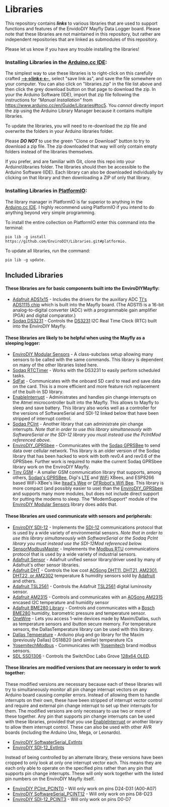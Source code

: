 # Libraries
This repository contains _**links**_ to various libraries that are used to support functions and features of the EnvidoDIY Mayfly Data Logger board.  Please note that these libraries are not maintained in this repository, but rather are independent repositories that are linked as submodules of this repository.

Please let us know if you have any trouble installing the libraries!

### Installing Libraries in the [Arduino.cc IDE](https://www.arduino.cc/en/Main/Software):

The simplest way to use these libraries is to right-click on this carefully crafted **[-->->link<-<--](https://github.com/EnviroDIY/Libraries/blob/master/libraries.zip?raw=true)**, select "save link as", and save the file somewhere on your computer.  You can also click on "libraries.zip" in the file list above and then click the grey download button on that page to download the zip.  In your the Arduino Software (IDE), import that zip file following the instructions for _"Manual Installation"_ from https://www.arduino.cc/en/Guide/Libraries#toc5.  You _cannot_ directly import the zip using the Arduino Library Manager because it contains multiple libraries.

To update the libraries, you will need to re-download the zip file and overwrite the folders in your Arduino libraries folder.

Please _**DO NOT**_ to use the green "Clone or Download" button to try to download a zip file.  The zip downloaded that way will only contain empty folders instead of the libraries themselves.

If you prefer, and are familiar with Git, clone this repo into your Arduino\libraries folder.  The libraries should then be accessible to the Arduino Software (IDE).  Each library can also be downloaded individually by clicking on that library and then downloading a ZIP of only that library.

### Installing Libraries in [PlatformIO](http://platformio.org/):

The library manager in PlatformIO is far superior to anything in the [Arduino.cc IDE](https://www.arduino.cc/en/Main/Software).  I highly recommend using PlatformIO if you intend to do anything beyond very simple programming.

To install the entire collection on PlatformIO enter this command into the terminal:

`pio lib -g install https://github.com/EnviroDIY/Libraries.git#platformio.`

To update all libraries, run the command:

`pio lib -g update.`

## Included Libraries

#### These libraries are for basic components built into the EnviroDIYMayfly:
* [Adafruit ADS1x15](https://github.com/adafruit/Adafruit_ADS1X15) - Includes the drivers for the auxillary ADC [TI's ADS1115 chip](http://www.ti.com/product/ADS1115) which is built into the Mayfly board. (The ADS115 is a 16-bit analog-to-digital converter (ADC) with a programmable gain amplifier (PGA) and digital comparator.)
* [Sodaq DS3231](https://github.com/SodaqMoja/Sodaq_DS3231) - Controls the [DS3231](https://www.maximintegrated.com/en/products/digital/real-time-clocks/DS3231.html) I2C Real Time Clock (RTC) built into the EnviroDIY Mayfly.


#### These libraries are likely to be helpful when using the Mayfly as a sleeping logger:
* [EnviroDIY Modular Sensors](https://github.com/EnviroDIY/ModularSensors) - A class-subclass setup allowing many sensors to be called with the same commands.  This library is dependent on many of the other libraries listed here.
* [Sodaq RTCTimer](https://github.com/SodaqMoja/RTCTimer) - Works with the DS3231 to easily perform scheduled tasks.
* [SdFat](https://github.com/greiman/SdFat) - Communicates with the onboard SD card to read and save data on the card.  This is a more efficient and more feature rich replacement of the built-in SD library.
* [EnableInterrupt](https://github.com/EnviroDIY/EnableInterrupt) - Administrates and handles pin change interrupts on the Atmel microcontroller built into the Mayfly.  This allows to Mayfly to sleep and save battery.  This library also works well as a controller for the versions of SoftwareSerial and SDI-12 linked below that have been stripped of interrupt control.
* [Sodaq PCInt](https://github.com/SodaqMoja/Sodaq_PcInt) - Another library that can administrate pin change interrupts.  _Note that in order to use this library simultaneously with SoftwareSerial or the SDI-12 library you must instead use the PcIntMod referenced above._
* [EnviroDIY_GPRSbee](https://github.com/EnviroDIY/GPRSbeeMod/tree/v1.2_hacked) - Communicates with the [Sodaq GPRSBee](https://www.seeedstudio.com/GPRSbee-rev.-6-p-2445.html#) to send data over cellular network.  This library is an older version of the Sodaq library that has been hacked to work with both rev0.4 and rev0.6 of the GPRSbee.  Further work is required to make the current Sodaq GPRSbee library work on the EnviroDIY Mayfly.
* [Tiny GSM](https://github.com/EnviroDIY/TinyGSM.git) - A smaller GSM communication library that supports, among others, [Sodaq's GPRSBee](https://shop.sodaq.com/en/gprsbee.html), Digi's [LTE](https://www.digi.com/products/xbee-rf-solutions/embedded-rf-modules-modems/digi-xbee-cellular) and [WiFi](https://www.digi.com/products/xbee-rf-solutions/embedded-rf-modules-modems/xbee-wi-fi) XBees, and ESP8266 based WiFi-XBee's like [Itead's Wee](https://www.itead.cc/wiki/Wee_Serial_WIFI_Module) or [DFRobot's Wifi Bee](https://www.dfrobot.com/product-1279.html).  This library is more compact (and possibly easier to use) than the [EnviroDIY_GPRSbee](https://github.com/EnviroDIY/GPRSbeeMod/tree/v1.2_hacked) and supports many more modules, but does not include direct support for putting the modems to sleep.  The "ModemSupport" module of the [EnviroDIY Modular Sensors](https://github.com/EnviroDIY/ModularSensors) library does adds that.


#### These libraries are used communicate with sensors and peripherals:
* [EnviroDIY SDI-12](https://github.com/EnviroDIY/Arduino-SDI-12) - Implements the [SDI-12](https://en.wikipedia.org/wiki/SDI-12) communications protocol that is used by a wide variety of environmental sensors.  _Note that in order to use this library simultaneously with SoftwareSerial or the Sodaq PcInt library you must instead use the SDI-12Mod referenced below._
* [SensorModbusMaster](https://github.com/EnviroDIY/SensorModbusMaster) - Implements the [Modbus RTU](https://en.wikipedia.org/wiki/Modbus) communications protocol that is used by a wide variety of industrial sensors.
* [Adafruit Sensor](https://github.com/adafruit/Adafruit_Sensor) - Adafruit unified sensor library/driver used by many of Adafruit's other sensor libraries.
* [Adafruit DHT](https://github.com/adafruit/DHT-sensor-library) - Controls the low cost [AOSong DHT11, DHT21, AM2301, DHT22, or AM2302](http://www.aosong.com/en/products/index.asp) temperature & humidity sensors sold by [Adafruit](https://www.adafruit.com/products/385) and others.
* [Adafruit TSL2561](https://github.com/Adafruit/TSL2561-Arduino-Library/) - Controls the Adafruit [TSL2561](https://www.adafruit.com/products/439) digital luminosity sensor.
* [Adafruit AM2315](https://github.com/adafruit/Adafruit_AM2315) - Controls and communicates with an [AOSong AM2315](www.aosong.com/asp_bin/Products/en/AM2315.pdf) encased I2C temperature and humidity sensor
* [Adafruit BME280 Library](https://github.com/adafruit/Adafruit_BME280_Library) - Controls and communicates with a [Bosch BME280](https://www.bosch-sensortec.com/bst/products/all_products/bme280) humidity, barometric pressure and temperature sensor.
* [OneWire](https://github.com/PaulStoffregen/OneWire) - Lets you access 1-wire devices made by Maxim/Dallas, such as temperature sensors and ibutton secure memory. For temperature sensors, the DallasTemperature library can be used with this library.
* [Dallas Temperature](https://github.com/milesburton/Arduino-Temperature-Control-Library) - Arduino plug and go library for the Maxim (previously Dallas) DS18B20 (and similar) temperature ICs
* [YosemitechModbus](https://github.com/EnviroDIY/YosemitechModbus) - Communicates with [Yosemitech](http://www.yosemitech.com/en/) brand modbus sensors.
* [SDL SSD1306](https://github.com/switchdoclabs/SDL_Arduino_SSD1306)  - Controls the SwitchDoc Labs Grove [128x64 OLED](http://store.switchdoc.com/grove-128x64-i2c-oled-board-for-arduino-and-raspberry-pi/).



#### These libraries are modified versions that are necessary in order to work together:

These modified versions are necessary because each of these libraries will try to simultaneously monitor all pin change interrupt vectors on any Arduino board causing compiler errors.  Instead of allowing them to handle interrupts on their own, these have been stripped of interrupt vector control and require and external pin change interrupt to set up their interrupts for them.  The modified versions are only necessary to use two or more of these together.  Any pin that supports pin change interrupts can be used with these libraries, provided that you use [EnableInterrupt](https://github.com/EnviroDIY/EnableInterrupt) or another library to allow them interrupt control.  These can also be used with other AVR boards (including the Arduino Uno, Mega, or Leonardo).
* [EnviroDIY SoftwaterSerial_ExtInts](https://github.com/EnviroDIY/SoftwaterSerial_ExternalInts)
* [EnviroDIY SDI-12_ExtInts](https://github.com/EnviroDIY/Arduino-SDI-12/tree/ExtInts)

Instead of being controlled by an alternate library, these versions have been cropped to only look at only one interrupt vector each. This means they are each only able to operate on the specified pins rather than any pin that supports pin change interrupts.  These will only work together with the listed pin numbers on the EnviroDIY Mayfly itself.
* [EnviroDIY PCInt_PCINT0](https://github.com/EnviroDIY/PcIntMod) - Will only work on pins D24-D31 (A00-A07)
* [EnviroDIY SoftwareSerial_PCINT12](https://github.com/EnviroDIY/SoftwareSerialMod) - Will only work on pins D8-D23
* [EnviroDIY SDI-12_PCINT3](https://github.com/EnviroDIY/Arduino-SDI-12/tree/Mayfly) - Will only work on pins D0-D7
